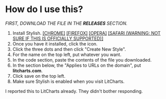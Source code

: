 # How do I use this?
*FIRST, DOWNLOAD THE FILE IN THE **RELEASES** SECTION.*
1. Install Stylish. [[CHROME]](https://chrome.google.com/webstore/detail/stylish-custom-themes-for/fjnbnpbmkenffdnngjfgmeleoegfcffe?hl=en) [[FIREFOX]](https://addons.mozilla.org/en-US/firefox/addon/stylish/) [[OPERA]](https://addons.opera.com/en/extensions/details/stylish/) [[SAFARI (WARNING: NOT SURE IF THIS IS OFFICIALLY SUPPORTED)]](https://github.com/350d/stylish)
2. Once you have it installed, click the icon.
3. Click the three dots and then click "Create New Style".
4. For the name on the top left, put whatever you want.
5. In the code section, paste the contents of the file you downloaded.
6. In the section below, the "Applies to URLs on the domain", put **litcharts.com**.
7. Click save on the top left. 
8. Make sure Stylish is enabled when you visit LitCharts.

I reported this to LitCharts already. They didn't bother responding.

